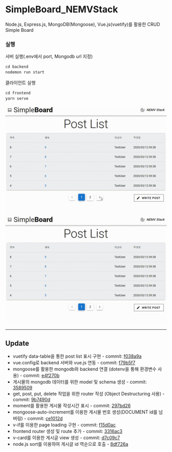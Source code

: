 # SimpleBoard_NEMVStack

Node.js, Express.js, MongoDB(Mongoose), Vue.js(vuetify)를 활용한 CRUD Simple Board

### 실행

서버 실행(.env에서 port, Mongodb url 지정)

```javascript
cd backend
nodemon run start
```

클라이언트 실행

```javascript
cd frontend
yarn serve
```

![](/assets/images/200312-1.gif)
![](/assets/images/200312-2.gif)

---

## Update

- vuetify data-table을 통한 post list 표시 구현 - commit: [f038a9a](https://github.com/vividswan/SimpleBoard_NEMVStack/commit/f038a9af916b4159d960caae3baf837f183e8300)<br>
- vue.config로 backend 서버와 vue.js 연동 - commit: [f79b5f7](https://github.com/vividswan/SimpleBoard_NEMVStack/commit/f79b5f75c3c5fd2048bb046a79459a096c3d703b)<br>
- mongoose를 활용한 mongodb와 backend 연결 (dotenv을 통해 환경변수 사용) - commit: [e4f270b](https://github.com/vividswan/SimpleBoard_NEMVStack/commit/e4f270b1f1b1b347d7a7c7aa40de79afe4893a84)<br>
- 게시물의 mongodb 데이터를 위한 model 및 schema 생성 - commit: [3589509](https://github.com/vividswan/SimpleBoard_NEMVStack/commit/35895091eb8703e24e6ba87588d4b51fc8b7a1e3)<br>
- get, post, put, delete 작업을 위한 router 작성 (Object Destructuring 사용) - commit: [9b7490d](https://github.com/vividswan/SimpleBoard_NEMVStack/commit/9b7490d8af078dec3ab810f43811372723f9cf36)<br>
- moment를 활용한 게시물 작성시간 표시 - commit: [297bd26](https://github.com/vividswan/SimpleBoard_NEMVStack/commit/297bd260bf6fe1cda6ed06d5b75736fc65e87c05)<br>
- mongoose-auto-increment를 이용한 게시물 번호 생성(DOCUMENT id를 넘버링) - commit: [ce1012d](https://github.com/vividswan/SimpleBoard_NEMVStack/commit/ce1012dbb8a8c5469cf2b97526e03b7f74291a1d)<br>
- v-if를 이용한 page loading 구현 - commit: [f15d0ac](https://github.com/vividswan/SimpleBoard_NEMVStack/commit/f15d0acd573d06ee649fd378d61c9b3c5968c181)<br>
- frontend router 생성 및 route 추가 - commit: [3316ac3](https://github.com/vividswan/SimpleBoard_NEMVStack/commit/3316ac3842ff38e073effd1a4a6914bf6f505915)<br>
- v-card를 이용한 게시글 view 생성 - commit: [d7c09c7](https://github.com/vividswan/SimpleBoard_NEMVStack/commit/d7c09c773797a04b643de9f1c46d50c664f13dc0)<br>
- node.js sort를 이용하여 게시글 id 역순으로 호출 - [8df726a](https://github.com/vividswan/SimpleBoard_NEMVStack/commit/8df726acb159ca6584607c8e5510ca7ecc37c28a)<br>
